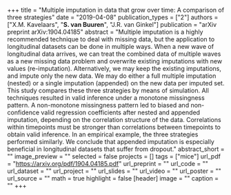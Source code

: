 +++
title = "Multiple imputation in data that grow over time: A comparison of three strategies"
date = "2019-04-08"
publication_types = ["2"]
authors = ["X.M. Kavelaars", "**S. van Buuren**", "J.R. van Ginkel"]
publication = "arXiv preprint arXiv:1904.04185"
abstract = "Multiple imputation is a highly recommended technique to deal with missing data, but the application to longitudinal datasets can be done in multiple ways. When a new wave of longitudinal data arrives, we can treat the combined data of multiple waves as a new missing data problem and overwrite existing imputations with new values (re-imputation). Alternatively, we may keep the existing imputations, and impute only the new data. We may do either a full multiple imputation (nested) or a single imputation (appended) on the new data per imputed set. This study compares these three strategies by means of simulation. All techniques resulted in valid inference under a monotone missingness pattern. A non-monotone missingness pattern led to biased and non-confidence valid regression coefficients after nested and appended imputation, depending on the correlation structure of the data. Correlations within timepoints must be stronger than correlations between timepoints to obtain valid inference. In an empirical example, the three strategies performed similarly. We conclude that appended imputation is especially beneficial in longitudinal datasets that suffer from dropout."
abstract_short = ""
image_preview = ""
selected = false
projects = []
tags = ["mice"]
url_pdf = "https://arxiv.org/pdf/1904.04185.pdf"
url_preprint = ""
url_code = ""
url_dataset = ""
url_project = ""
url_slides = ""
url_video = ""
url_poster = ""
url_source = ""
math = true
highlight = false
[header]
image = ""
caption = ""
+++
